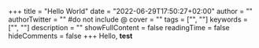 +++
title = "Hello World"
date = "2022-06-29T17:50:27+02:00"
author = ""
authorTwitter = "" #do not include @
cover = ""
tags = ["", ""]
keywords = ["", ""]
description = ""
showFullContent = false
readingTime = false
hideComments = false
+++
Hello, **test**

